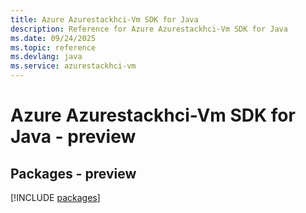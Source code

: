 ```yaml
---
title: Azure Azurestackhci-Vm SDK for Java
description: Reference for Azure Azurestackhci-Vm SDK for Java
ms.date: 09/24/2025
ms.topic: reference
ms.devlang: java
ms.service: azurestackhci-vm
---
```

# Azure Azurestackhci-Vm SDK for Java - preview
## Packages - preview
[!INCLUDE [packages](azurestackhci-vm-index.md)]
